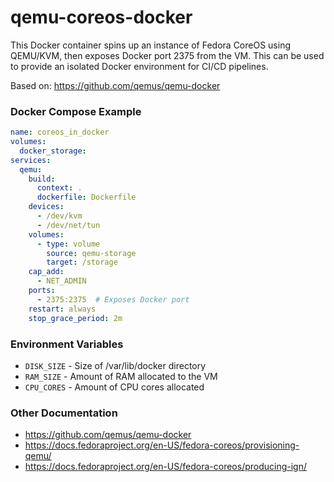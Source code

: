 qemu-coreos-docker
====

This Docker container spins up an instance of Fedora CoreOS using QEMU/KVM, then exposes Docker port 2375 from the VM. This can be used to provide an isolated Docker environment for CI/CD pipelines.

Based on: https://github.com/qemus/qemu-docker

### Docker Compose Example

```yaml
name: coreos_in_docker
volumes:
  docker_storage:
services:
  qemu:
    build:
      context: .
      dockerfile: Dockerfile
    devices:
      - /dev/kvm
      - /dev/net/tun
    volumes:
      - type: volume
        source: qemu-storage
        target: /storage
    cap_add:
      - NET_ADMIN
    ports:
      - 2375:2375  # Exposes Docker port
    restart: always
    stop_grace_period: 2m
```

### Environment Variables

- `DISK_SIZE` - Size of /var/lib/docker directory
- `RAM_SIZE` - Amount of RAM allocated to the VM
- `CPU_CORES` - Amount of CPU cores allocated

### Other Documentation
- https://github.com/qemus/qemu-docker
- https://docs.fedoraproject.org/en-US/fedora-coreos/provisioning-qemu/
- https://docs.fedoraproject.org/en-US/fedora-coreos/producing-ign/
